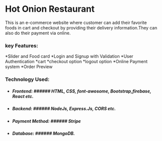 # Hot Onion Restaurant
This is an e-commerce website where customer can add their favorite foods in cart and checkout by providing their delivery information.They can also do their payment via online.
### key Features:
*Slider and Food card
*Login and Signup with Validation
*User Authentication
*cart
*checkout option
*logout option
*Online Payment system
*Order Preview
### Technology Used:
* ##### Frontend: ###### HTML, CSS, font-awosome, Bootstrap,firebase, React etc.
* ##### Backend: ###### NodeJs, Express.Js, CORS etc.
* ##### Payment Method: ###### Stripe
* ##### Database: ###### MongoDB.

